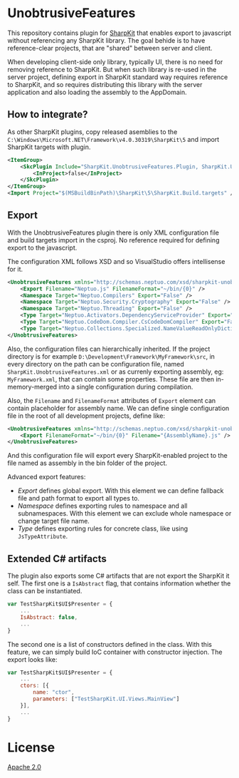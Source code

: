 # UnobtrusiveFeatures

This repository contains plugin for [SharpKit](http://sharpkit.net) that enables export to javascript without referencing any SharpKit library. The goal behide is to have reference-clear projects, that are "shared" between server and client.

When developing client-side only library, typically UI, there is no need for removing reference to SharpKit. But when such library is re-used in the server project, defining export in SharpKit standard way requires reference to SharpKit, and so requires distributing this library with the server application and also loading the assembly to the AppDomain.

## How to integrate?

As other SharpKit plugins, copy released asemblies to the `C:\Windows\Microsoft.NET\Framework\v4.0.30319\SharpKit\5` and import SharpKit targets with plugin.

```XML
<ItemGroup>
    <SkcPlugin Include="SharpKit.UnobtrusiveFeatures.Plugin, SharpKit.UnobtrusiveFeatures">
        <InProject>false</InProject>
    </SkcPlugin>
</ItemGroup>
<Import Project="$(MSBuildBinPath)\SharpKit\5\SharpKit.Build.targets" />
```

## Export

With the UnobtrusiveFeatures plugin there is only XML configuration file and build targets import in the csproj. No reference required for defining export to the javascript.

The configuration XML follows XSD and so VisualStudio offers intellisense for it. 

```XML
<UnobtrusiveFeatures xmlns="http://schemas.neptuo.com/xsd/sharpkit-unobtrusivefeatures.xsd">
    <Export Filename="Neptuo.js" FilenameFormat="~/bin/{0}" />
    <Namespace Target="Neptuo.Compilers" Export="False" />
    <Namespace Target="Neptuo.Security.Cryptography" Export="False" />
    <Namespace Target="Neptuo.Threading" Export="False" />
    <Type Target="Neptuo.Activators.DependencyServiceProvider" Export="False" />
    <Type Target="Neptuo.CodeDom.Compiler.CsCodeDomCompiler" Export="False" />
    <Type Target="Neptuo.Collections.Specialized.NameValueReadOnlyDictionary" Export="False" />
</UnobtrusiveFeatures>
```

Also, the configuration files can hierarchically inherited. If the project directory is for example `D:\Development\Framework\MyFramework\src`, in every directory on the path can be configuration file, named `SharpKit.UnobtrusiveFeatures.xml` or as currenly exporting assembly, eg: `MyFramework.xml`, that can contain some properties. These file are then in-memory-merged into a single configuration during compilation.

Also, the `Filename` and `FilenameFormat` attributes of `Export` element can contain placeholder for assembly name. We can define single configuration file in the root of all development projects, define like:

```XML
<UnobtrusiveFeatures xmlns="http://schemas.neptuo.com/xsd/sharpkit-unobtrusivefeatures.xsd">
    <Export FilenameFormat="~/bin/{0}" Filename="{AssemblyName}.js" />
</UnobtrusiveFeatures>
```

And this configuration file will export every SharpKit-enabled project to the file named as assembly in the bin folder of the project.

Advanced export features:
- _Export_ defines global export. With this element we can define fallback file and path format to export all types to.
- _Namespace_ defines exporting rules to namespace and all subnamespaces. With this element we can exclude whole namespace or change target file name.
- _Type_ defines exporting rules for concrete class, like using `JsTypeAttribute`.

## Extended C# artifacts

The plugin also exports some C# artifacts that are not export the SharpKit it self. The first one is a `IsAbstract` flag, that contains information whether the class can be instantiated. 

```Javascript
var TestSharpKit$UI$Presenter = {
    ...
    IsAbstract: false,
    ...
}
```

The second one is a list of constructors defined in the class. With this feature, we can simply build IoC container with constructor injection. The export looks like:

```Javascript
var TestSharpKit$UI$Presenter = {
    ...
    ctors: [{
        name: "ctor",
        parameters: ["TestSharpKit.UI.Views.MainView"]
    }],
    ...
}
```

# License

[Apache 2.0](LICENSE)
